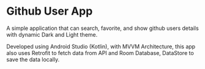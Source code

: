 # Github User App
A simple application that can search, favorite, and show github users details with dynamic Dark and Light theme. 

Developed using Android Studio (Kotlin), with MVVM Architecture, this app also uses Retrofit to fetch data from API and Room Database, DataStore to save the data locally.
